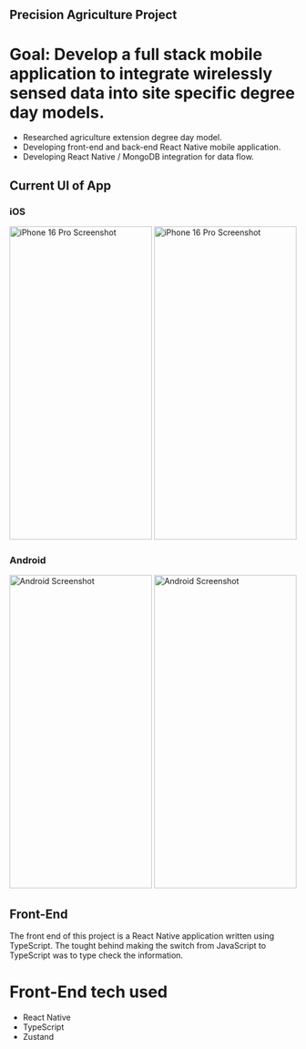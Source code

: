 ## Precision Agriculture Project

# Goal: Develop a full stack mobile application to integrate wirelessly sensed data into site specific degree day models.

- Researched agriculture extension degree day model.
- Developing front-end and back-end React Native mobile application.
- Developing React Native / MongoDB integration for data flow.


## Current UI of App

### iOS
<img src="https://github.com/user-attachments/assets/cab3930b-12a9-4071-b1ee-a35528d06248" width="250" height="550" title="iPhone 16 Pro Screenshot" alt="iPhone 16 Pro Screenshot"/>
<img src="https://github.com/user-attachments/assets/ddbe817a-d2ef-474f-9817-702d9d98aac3" width="250" height="550" title="iPhone 16 Pro Screenshot" alt="iPhone 16 Pro Screenshot"/>


### Android
<img src="https://github.com/user-attachments/assets/75258a77-90f6-4d4c-8483-0f93ee538c38" width="250" height="550" title="Android Screenshot" alt="Android Screenshot"/>
<img src="https://github.com/user-attachments/assets/e18002a9-1827-4adc-8e4a-a2983111d45d" width="250" height="550" title="Android Screenshot" alt="Android Screenshot"/>



## Front-End

The front end of this project is a React Native application written using TypeScript. The tought behind making the switch from JavaScript to TypeScript was to type check the information. 

# Front-End tech used

- React Native
- TypeScript
- Zustand
